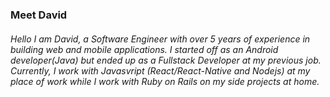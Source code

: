 ### Meet David

###### Hello I am David, a Software Engineer with over 5 years of experience in building web and mobile applications. I started off as an Android developer(Java) but ended up as a Fullstack Developer at my previous job. Currently, I work with Javasvript (React/React-Native and Nodejs) at my place of work while I work with Ruby on Rails on my side projects at home.
